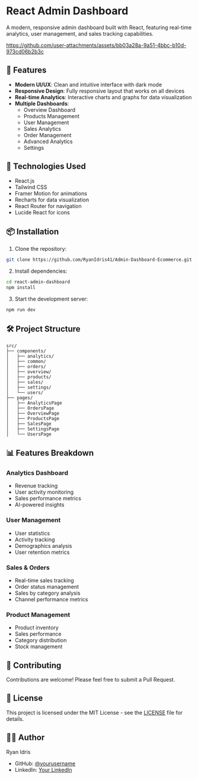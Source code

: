 # React Admin Dashboard

A modern, responsive admin dashboard built with React, featuring real-time analytics, user management, and sales tracking capabilities.

https://github.com/user-attachments/assets/bb03a28a-9a51-4bbc-b10d-973cd06b2b3c

## 🌟 Features

- **Modern UI/UX**: Clean and intuitive interface with dark mode
- **Responsive Design**: Fully responsive layout that works on all devices
- **Real-time Analytics**: Interactive charts and graphs for data visualization
- **Multiple Dashboards**:
	- Overview Dashboard
	- Products Management
	- User Management
	- Sales Analytics
	- Order Management
	- Advanced Analytics
	- Settings

## 🚀 Technologies Used

- React.js
- Tailwind CSS
- Framer Motion for animations
- Recharts for data visualization
- React Router for navigation
- Lucide React for icons

## 📦 Installation

1. Clone the repository:
```bash
git clone https://github.com/RyanIdris41/Admin-Dashboard-Ecommerce.git
```

2. Install dependencies:
```bash
cd react-admin-dashboard
npm install
```

3. Start the development server:
```bash
npm run dev
```

## 🛠️ Project Structure

```
src/
├── components/
│   ├── analytics/
│   ├── common/
│   ├── orders/
│   ├── overview/
│   ├── products/
│   ├── sales/
│   ├── settings/
│   └── users/
├── pages/
│   ├── AnalyticsPage
│   ├── OrdersPage
│   ├── OverviewPage
│   ├── ProductsPage
│   ├── SalesPage
│   ├── SettingsPage
│   └── UsersPage
```

## 📊 Features Breakdown

### Analytics Dashboard
- Revenue tracking
- User activity monitoring
- Sales performance metrics
- AI-powered insights

### User Management
- User statistics
- Activity tracking
- Demographics analysis
- User retention metrics

### Sales & Orders
- Real-time sales tracking
- Order status management
- Sales by category analysis
- Channel performance metrics

### Product Management
- Product inventory
- Sales performance
- Category distribution
- Stock management

## 🤝 Contributing

Contributions are welcome! Please feel free to submit a Pull Request.

## 📝 License

This project is licensed under the MIT License - see the [LICENSE](LICENSE) file for details.

## 👨‍💻 Author

Ryan Idris
- GitHub: [@yourusername](https://github.com/yourusername)
- LinkedIn: [Your LinkedIn](https://linkedin.com/in/yourusername)
